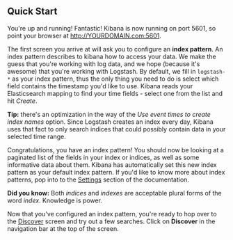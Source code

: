 ## Quick Start

You're up and running! Fantastic! Kibana is now running on port 5601, so point your browser at http://YOURDOMAIN.com:5601.

The first screen you arrive at will ask you to configure an **index pattern**. An index pattern describes to kibana how to access your data. We make the guess that you're working with log data, and we hope (because it's awesome) that you're working with Logstash. By default, we fill in `logstash-*` as your index pattern, thus the only thing you need to do is select which field contains the timestamp you'd like to use. Kibana reads your Elasticsearch mapping to find your time fields - select one from the list and hit *Create*.

**Tip:** there's an optimization in the way of the *Use event times to create index names* option. Since Logstash creates an index every day, Kibana uses that fact to only search indices that could possibly contain data in your selected time range.

Congratulations, you have an index pattern! You should now be looking at a paginated list of the fields in your index or indices, as well as some informative data about them. Kibana has automatically set this new index pattern as your default index pattern. If you'd like to know more about index patterns, pop into to the [Settings](#settings) section of the documentation.

**Did you know:** Both *indices* and *indexes* are acceptable plural forms of the word *index*. Knowledge is power.

Now that you've configured an index pattern, you're ready to hop over to the [Discover](#discover) screen and try out a few searches. Click on **Discover** in the navigation bar at the top of the screen.
